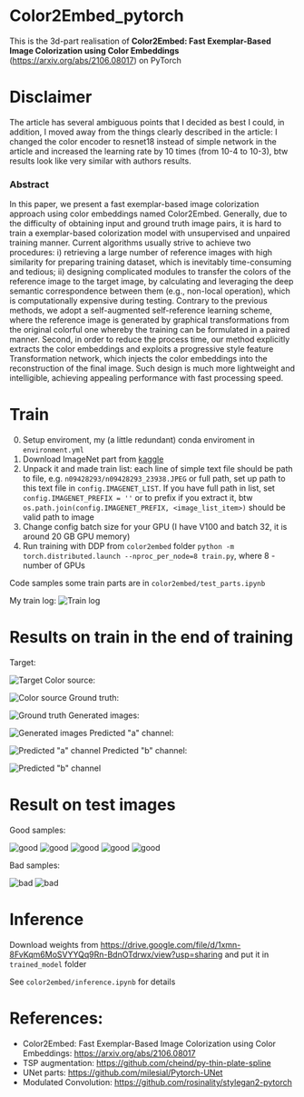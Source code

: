 # Color2Embed_pytorch
This is the 3d-part realisation of **Color2Embed: Fast Exemplar-Based Image Colorization using Color Embeddings** (https://arxiv.org/abs/2106.08017) on PyTorch

# Disclaimer
The article has several ambiguous points that I decided as best I could, in addition, I moved away from the things clearly described in the article: I changed the color encoder to resnet18 instead of simple network in the article and increased the learning rate by 10 times (from 10-4 to 10-3), btw results look like very similar with authors results.

### Abstract
In this paper, we present a fast exemplar-based image colorization approach using color embeddings named Color2Embed. Generally, due to the difficulty of obtaining input and ground truth image pairs, it is hard to train a exemplar-based colorization model with unsupervised and unpaired training manner. Current algorithms usually strive to achieve two procedures: i) retrieving a large number of reference images with high similarity for preparing training dataset, which is inevitably time-consuming and tedious; ii) designing complicated modules to transfer the colors of the reference image to the target image, by calculating and leveraging the deep semantic correspondence between them (e.g., non-local operation), which is computationally expensive during testing. Contrary to the previous methods, we adopt a self-augmented self-reference learning scheme, where the reference image is generated by graphical transformations from the original colorful one whereby the training can be formulated in a paired manner. Second, in order to reduce the process time, our method explicitly extracts the color embeddings and exploits a progressive style feature Transformation network, which injects the color embeddings into the reconstruction of the final image. Such design is much more lightweight and intelligible, achieving appealing performance with fast processing speed.

# Train
0. Setup enviroment, my (a little redundant) conda enviroment in `environment.yml`
1. Download ImageNet part from [kaggle](https://www.kaggle.com/c/imagenet-object-localization-challenge/data)
2. Unpack it and made train list: each line of simple text file should be path to file, e.g. `n09428293/n09428293_23938.JPEG` or full path, set up path to this text file in `config.IMAGENET_LIST`. If you have full path in list, set `config.IMAGENET_PREFIX = ''` or to prefix if you extract it, btw `os.path.join(config.IMAGENET_PREFIX, <image_list_item>)` should be valid path to image
3. Change config batch size for your GPU (I have V100 and batch 32, it is around 20 GB GPU memory)
4. Run training with DDP from `color2embed` folder `python -m torch.distributed.launch --nproc_per_node=8 train.py`, where 8 - number of GPUs

Code samples some train parts are in `color2embed/test_parts.ipynb`

My train log:
![Train log](/readme_images/train_log.PNG)
# Results on train in the end of training
Target:

![Target](/readme_images/last_targets.png)
Color source:

![Color source](/readme_images/last_color_sources.png)
Ground truth: 

![Ground truth](/readme_images/last_gt.png)
Generated images:

![Generated images](/readme_images/last_predicted.png)
Predicted "a" channel:

![Predicted "a" channel](/readme_images/a_channel.png) 
Predicted "b" channel:

![Predicted "b" channel](/readme_images/b_channel.png)
# Result on test images
Good samples:

![good](/result_images/good1.png)
![good](/result_images/good2.png)
![good](/result_images/good3.png)
![good](/result_images/good4.png)
![good](/result_images/good5.png)

Bad samples:

![bad](/result_images/bad1.png)
![bad](/result_images/bad2.png)
# Inference
Download weights from https://drive.google.com/file/d/1xmn-8FvKqm6MoSVYYQq9Rn-BdnOTdrwx/view?usp=sharing and put it in `trained_model` folder

See `color2embed/inference.ipynb` for details

# References:
* Color2Embed: Fast Exemplar-Based Image Colorization using Color Embeddings: https://arxiv.org/abs/2106.08017
* TSP augmentation: https://github.com/cheind/py-thin-plate-spline
* UNet parts: https://github.com/milesial/Pytorch-UNet
* Modulated Convolution: https://github.com/rosinality/stylegan2-pytorch
